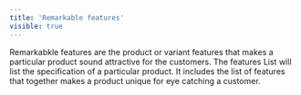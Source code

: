 ```yaml
---
title: 'Remarkable features'
visible: true
---
```


Remarkabkle features are the product or variant features that makes a particular product sound attractive for the customers. The features List will list the specification of a particular product. It includes the list of features that together makes a product unique for eye catching a customer.
